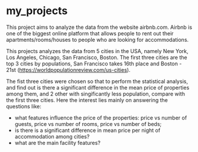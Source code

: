 # my_projects
This project aims to analyze the data from the website airbnb.com. Airbnb is one of the biggest online platform that allows people to rent out their apartments/rooms/houses to people who are looking for accommodations.

This projects analyzes the data from 5 cities in the USA, namely New York, Los Angeles, Chicago, San Francisco, Boston. The first three cities are the top 3 cities by populations, San Francisco takes 16th place and Boston - 21st (https://worldpopulationreview.com/us-cities).

The fist three cities were chosen so that to perform the statistical analysis, and find out is there a significant difference in the mean price of properties among them, and 2 other with singificantly less population, compare with the first three cities. Here the interest lies mainly on answering the questions like:
- what features influence the price of the properties: price vs number of guests, price vs number of rooms, price vs number of beds;
- is there is a significant difference in mean price per night of accommodation among cities?
- what are the main facility features?
